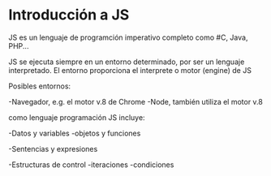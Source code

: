 # Introducción a JS #

JS es un lenguaje de programción imperativo completo como #C, Java, PHP...

JS se ejecuta siempre en un entorno determinado, por ser un lenguaje interpretado. El entorno proporciona el interprete o motor (engine) de JS


Posibles entornos:

-Navegador, e.g. el motor v.8 de Chrome
-Node, también utiliza el motor v.8

como lenguaje programación JS incluye: 

-Datos y variables
  -objetos y funciones

-Sentencias y expresiones

-Estructuras de control
    -iteraciones
    -condiciones